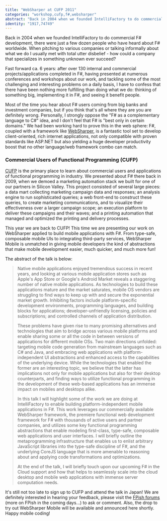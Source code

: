 ```yaml
---
title: "WebSharper at CUFP 2011"
categories: "workshop,cufp,f#,websharper"
abstract: "Back in 2004 when we founded IntelliFactory to do commercial F# development, there were just a few dozen people who have heard about F# worldwide. When pitching to various companies or talking informally about what we do I usually met with total utter disbelief - how could a company that specializes in something unknown ever succeed? [...]"
identity: "1917,74749"
---
```

Back in 2004 when we founded IntelliFactory to do commercial F# development, there were just a few dozen people who have heard about F# worldwide. When pitching to various companies or talking informally about what we do I usually met with total utter disbelief - how could a company that specializes in something unknown ever succeed?

Fast forward ca. 6 years: after over 130 internal and commercial projects/applications completed in F#, having presented at numerous conferences and workshops about our work, and tackling some of the most challenging and interesting problems on a daily basis, I have to confess that there have been nothing more fulfilling than doing what we do: thinking of something big, implementing it in F#, and seeing it benefit people.

Most of the time you hear about F# users coming from big banks and investment companies, but if you think that's all where they are you are definitely wrong. Personally, I strongly oppose the "F# as a complementary language to C#" idea, and I don't feel that F# is "best only in certain domains." We had been working hard to prove this in the web sphere: F#, coupled with a framework like [WebSharper](http://websharper.com/), is a fantastic tool set to develop client-oriented, rich internet applications, not only compatible with proven standards like ASP.NET but also yielding a huge developer productivity boost that no other language/web framework combo can match.

### Commercial Users of Functional Programming (CUFP)

[CUFP](http://cufp.org/) is the primary place to learn about commercial users and applications of functional programming in industry. We presented about F# there back in 2009, when we demoed a marketing automation stack we built for one of our partners in Silicon Valley. This project consisted of several large pieces: a data mart collecting marketing campaign data and responses; an analysis engine to run sophisticated queries; a web front-end to construct these queries, to create marketing communications, and to visualize their effectiveness over a larger campaign scope; an execution platform to deliver these campaigns and their waves; and a printing automation that managed and optimized the printing and delivery processes.

This year we are back to CUFP! This time we are presenting our work on WebSharper applied to build mobile applications with F#. From type-safe, composable mobile UIs to integrating third-party services, WebSharper Mobile is unmatched in giving mobile developers the kind of abstractions that make mobile development easier, much quicker, and much more fun!

The abstract of the talk is below:

>Native mobile applications enjoyed tremendous success in recent years,
>and looking at various mobile application stores such as Apple's App Store
>or Google's Android Market reveals a staggering number of native mobile
>applications. As technologies to build these applications mature and the
>market saturates, mobile OS vendors are struggling to find ways to keep
>up with and secure the exponential market growth. Inhibiting factors include
>platform-specific development environments, programming languages, and
>building blocks for applications; developer-unfriendly licensing, policies
>and subscriptions; and controlled channels of application distribution.
>
>These problems have given rise to many promising alternatives and
>technologies that aim to bridge across various mobile platforms and enable
>sharing some or all the code in between versions of applications for different
>mobile OSs. Two main directions unfolded: targeting mobile code generation
>from mainstream languages such as C# and Java, and embracing web
>applications with platform-independent UI abstractions and enhanced access
>to the capabilities of the underlying device. While the technologies that
>enabled the former are an interesting topic, we believe that the latter has
>implications not only for mobile applications but also for their desktop
>counterparts, and finding ways to utilize functional programming in the
>development of these web-based applications has an immense impact on
>mobiles and desktops alike.
>
>In this talk I will highlight some of the work we are doing at IntelliFactory to
>enable building platform-independent mobile applications in F#. This work
>leverages our commercially available WebSharper framework, the premiere
>functional web development framework for F# with thousands of active users
>and partner companies, and utilizes some key functional programming
>abstractions that enable modeling first-class, type-safe, composable web
>applications and user interfaces. I will briefly outline the metaprogramming
>infrastructure that enables us to enlist arbitrary JavaScript libraries into the
>type-safe discipline of F#, and the underlying CoreJS language that is more
>amenable to reasoning about and applying code transformations and
>optimizations.
>
>At the end of the talk, I will briefly touch upon our upcoming F# in the Cloud
>support and how that helps to seamlessly scale into the cloud desktop and
>mobile web applications with immense server computation needs.</quote>

It's still not too late to sign up to CUFP and attend the talk in Japan! We are definitely interested in hearing your feedback, please visit the [FPish forums](http://fpish.net/topics) (more on FPish in the coming days...) to ask or comment. Also, the drop to try out WebSharper Mobile will be available and announced here shortly. Happy mobile coding!
